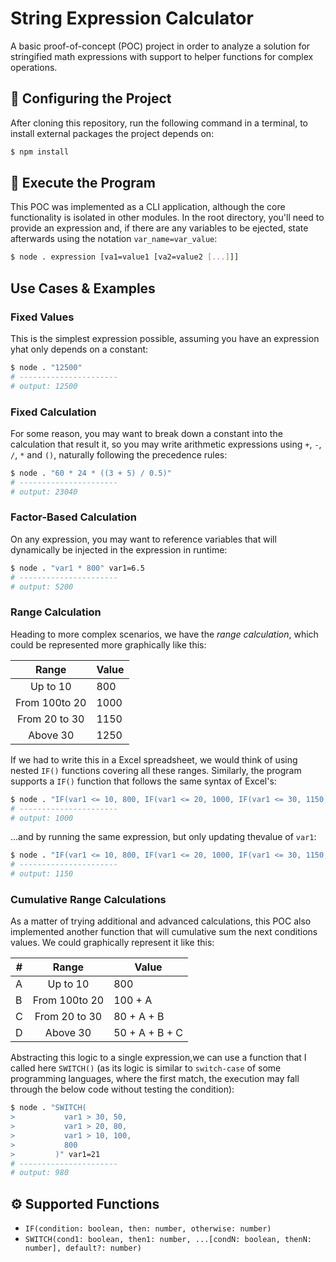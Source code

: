 # String Expression Calculator

A basic proof-of-concept (POC) project in order to analyze a solution for stringified math expressions with support to helper functions for complex operations.

## :hammer: Configuring the Project

After cloning this repository, run the following command in a terminal, to install external packages the project depends on:

```bash
$ npm install
```

## :rocket: Execute the Program

This POC was implemented as a CLI application, although the core functionality is isolated in other modules. In the root directory, you'll need to provide an expression and, if there are any variables to be ejected, state afterwards using the notation `var_name=var_value`:

```bash
$ node . expression [va1=value1 [va2=value2 [...]]]
```

## Use Cases & Examples

### Fixed Values

This is the simplest expression possible, assuming you have an expression yhat only depends on a constant:

```bash
$ node . "12500"
# ----------------------
# output: 12500
```

### Fixed Calculation

For some reason, you may want to break down a constant into the calculation that result it, so you may write arithmetic expressions using `+`, `-`, `/`, `*` and `()`, naturally following the precedence rules:

```bash
$ node . "60 * 24 * ((3 + 5) / 0.5)"
# ----------------------
# output: 23040
```

### Factor-Based Calculation

On any expression, you may want to reference variables that will dynamically be injected in the expression in runtime:

```bash
$ node . "var1 * 800" var1=6.5
# ----------------------
# output: 5200
```

### Range Calculation

Heading to more complex scenarios, we have the _range calculation_, which could be represented more graphically like this:

| Range | Value |
| :-: | - |
| Up to 10 | 800 |
| From 100to 20 | 1000 |
| From 20 to 30 | 1150 |
| Above 30 | 1250 |

If we had to write this in a Excel spreadsheet, we would think of using nested `IF()` functions covering all these ranges. Similarly, the program supports a `IF()` function that follows the same syntax of Excel's:

```bash
$ node . "IF(var1 <= 10, 800, IF(var1 <= 20, 1000, IF(var1 <= 30, 1150, 1250)))" var1=15
# ----------------------
# output: 1000
```

...and by running the same expression, but only updating thevalue of `var1`:

```bash
$ node . "IF(var1 <= 10, 800, IF(var1 <= 20, 1000, IF(var1 <= 30, 1150, 1250)))" var1=28
# ----------------------
# output: 1150
```

### Cumulative Range Calculations

As a matter of trying additional and advanced calculations, this POC also implemented another function that will cumulative sum the next conditions values. We could graphically represent it like this:

| # | Range | Value |
| - | :-: | - |
| A | Up to 10 | 800 |
| B | From 100to 20 | 100 + A |
| C | From 20 to 30 | 80 + A + B |
| D | Above 30 | 50 + A + B + C |

Abstracting this logic to a single expression,we can use a function that I called here `SWITCH()` (as its logic is similar to `switch-case` of some programming languages, where the first match, the execution may fall through the below code without testing the condition):

```bash
$ node . "SWITCH(
>           var1 > 30, 50,
>           var1 > 20, 80,
>           var1 > 10, 100,
>           800
>         )" var1=21
# ----------------------
# output: 980
```

## :gear: Supported Functions

- `IF(condition: boolean, then: number, otherwise: number)`
- `SWITCH(cond1: boolean, then1: number, ...[condN: boolean, thenN: number], default?: number)`
